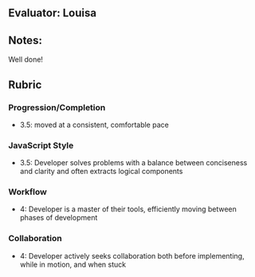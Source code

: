 ## Evaluator: Louisa

## Notes:
Well done!

## Rubric

### Progression/Completion

* 3.5: moved at a consistent, comfortable pace

### JavaScript Style

* 3.5: Developer solves problems with a balance between conciseness and clarity and often extracts logical components

### Workflow

* 4: Developer is a master of their tools, efficiently moving between phases of development

### Collaboration

* 4: Developer actively seeks collaboration both before implementing, while in motion, and when stuck
